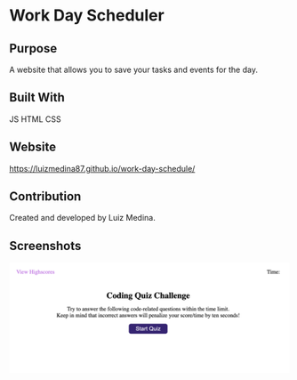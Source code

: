 # Work Day Scheduler

## Purpose
A website that allows you to save your tasks and events for the day.

## Built With
JS
HTML
CSS

## Website
https://luizmedina87.github.io/work-day-schedule/

## Contribution
Created and developed by Luiz Medina.

## Screenshots

![alt text](https://github.com/luizmedina87/code-quiz/blob/main/assets/images/ss1.png)

